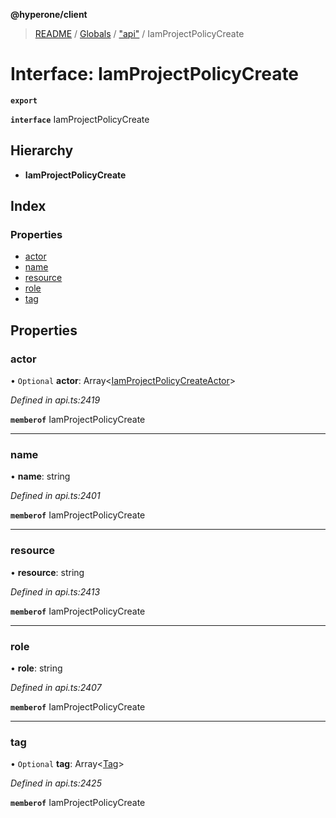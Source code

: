 **@hyperone/client**

> [README](../README.md) / [Globals](../globals.md) / ["api"](../modules/_api_.md) / IamProjectPolicyCreate

# Interface: IamProjectPolicyCreate

**`export`** 

**`interface`** IamProjectPolicyCreate

## Hierarchy

* **IamProjectPolicyCreate**

## Index

### Properties

* [actor](_api_.iamprojectpolicycreate.md#actor)
* [name](_api_.iamprojectpolicycreate.md#name)
* [resource](_api_.iamprojectpolicycreate.md#resource)
* [role](_api_.iamprojectpolicycreate.md#role)
* [tag](_api_.iamprojectpolicycreate.md#tag)

## Properties

### actor

• `Optional` **actor**: Array\<[IamProjectPolicyCreateActor](_api_.iamprojectpolicycreateactor.md)>

*Defined in api.ts:2419*

**`memberof`** IamProjectPolicyCreate

___

### name

•  **name**: string

*Defined in api.ts:2401*

**`memberof`** IamProjectPolicyCreate

___

### resource

•  **resource**: string

*Defined in api.ts:2413*

**`memberof`** IamProjectPolicyCreate

___

### role

•  **role**: string

*Defined in api.ts:2407*

**`memberof`** IamProjectPolicyCreate

___

### tag

• `Optional` **tag**: Array\<[Tag](_api_.tag.md)>

*Defined in api.ts:2425*

**`memberof`** IamProjectPolicyCreate
